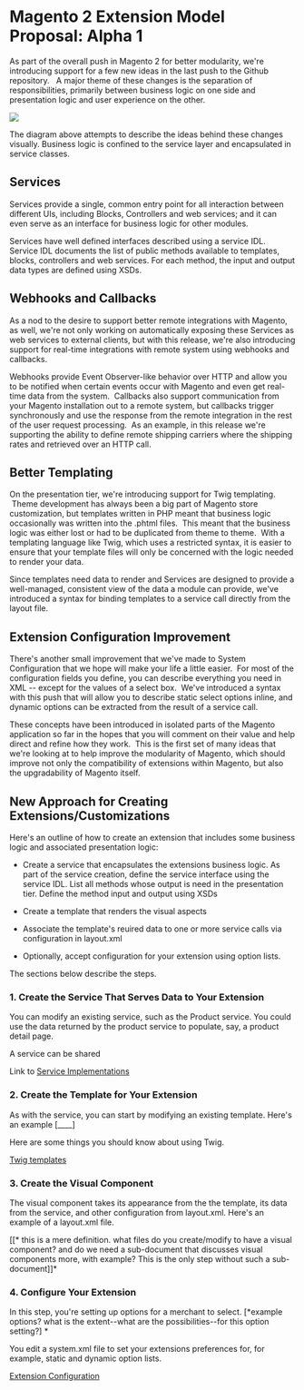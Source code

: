 Magento 2 Extension Model Proposal: Alpha 1
===========================================

As part of the overall push in Magento 2 for better modularity, we're
introducing support for a few new ideas in the last push to the Github
repository.   A major theme of these changes is the separation of
responsibilities, primarily between business logic on one side and presentation
logic and user experience on the other.

![](</images/archExtensibility.jpg>)

The diagram above attempts to describe the ideas behind these changes visually.
Business logic is confined to the service layer and encapsulated in service
classes.

Services
--------

Services provide a single, common entry point for all interaction between different UIs,
including Blocks, Controllers and web services; and it can even serve as an
interface for business logic for other modules.

Services have well defined interfaces described using a service IDL. Service IDL
documents the list of public methods available to templates, blocks, controllers
and web services. For each method, the input and output data types are defined
using XSDs.

Webhooks and Callbacks
----------------------

As a nod to the desire to support better remote integrations with Magento, as
well, we're not only working on automatically exposing these Services as web
services to external clients, but with this release, we're also introducing
support for real-time integrations with remote system using webhooks and
callbacks.

Webhooks provide Event Observer-like behavior over HTTP and allow you to be
notified when certain events occur with Magento and even get real-time data from
the system.  Callbacks also support communication from your Magento installation
out to a remote system, but callbacks trigger synchronously and use the response
from the remote integration in the rest of the user request processing.  As an
example, in this release we're supporting the ability to define remote shipping
carriers where the shipping rates and retrieved over an HTTP call.

Better Templating
-----------------

On the presentation tier, we're introducing support for Twig templating.  Theme
development has always been a big part of Magento store customization, but
templates written in PHP meant that business logic occasionally was written into
the .phtml files.  This meant that the business logic was either lost or had to
be duplicated from theme to theme.  With a templating language like Twig, which
uses a restricted syntax, it is easier to ensure that your template files will
only be concerned with the logic needed to render your data.

Since templates need data to render and Services are designed to provide a
well-managed, consistent view of the data a module can provide, we've introduced
a syntax for binding templates to a service call directly from the layout file.

Extension Configuration Improvement
-----------------------------------

There's another small improvement that we've made to System Configuration that
we hope will make your life a little easier.  For most of the configuration
fields you define, you can describe everything you need in XML -- except for the
values of a select box.  We've introduced a syntax with this push that will
allow you to describe static select options inline, and dynamic options can be
extracted from the result of a service call.

These concepts have been introduced in isolated parts of the Magento application
so far in the hopes that you will comment on their value and help direct and
refine how they work.  This is the first set of many ideas that we're looking at
to help improve the modularity of Magento, which should improve not only the
compatibility of extensions within Magento, but also the upgradability of
Magento itself.

New Approach for Creating Extensions/Customizations
-----------------------------------------------

Here's an outline of how to create an extension that includes some business logic and associated presentation logic:

-   Create a service that encapsulates the extensions business logic. As part of the service creation, define the service interface using the service IDL. List all methods whose output is need in the presentation tier. Define the method input and output using XSDs

-   Create a template that renders the visual aspects

-   Associate the template's reuired data to one or more service calls via configuration in layout.xml

-   Optionally, accept configuration for your extension using option lists.

The sections below describe the steps.

### 1. Create the Service That Serves Data to Your Extension

You can modify an existing service, such as the Product service. You could use
the data returned by the product service to populate, say, a product detail
page.

A service can be shared



Link to [Service Implementations][1]

[1]: <http://praveenck.github.io/docs/service-impl/>

### 2. Create the Template for Your Extension

As with the service, you can start by modifying an existing template. Here's an
example [____]

Here are some things you should know about using Twig.

[Twig templates][2]

[2]: <http://praveenck.github.io/docs/twig/>

### 3. Create the Visual Component

The visual component takes its appearance from the the template, its data from
the service, and other configuration from layout.xml. Here's an example of a
layout.xml file.

[[* this is a mere definition. what files do you create/modify to have a visual
component? and do we need a sub-document that discusses visual components more,
with example? This is the only step without such a sub-document]]*



### 4. Configure Your Extension 

In this step, you're setting up options for a merchant to select. [*example
options? what is the extent--what are the possibilities--for this option
setting?] *

You edit a system.xml file to set your extensions preferences for, for example,
static and dynamic option lists.

[Extension Configuration][3]

[3]: <http://praveenck.github.io/docs/option-list/>

